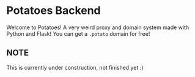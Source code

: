 # Potatoes Backend
Welcome to Potatoes!
A very weird proxy and domain system made with Python and Flask!
You can get a `.potato` domain for free!

## NOTE
This is currently under construction, not finished yet :)